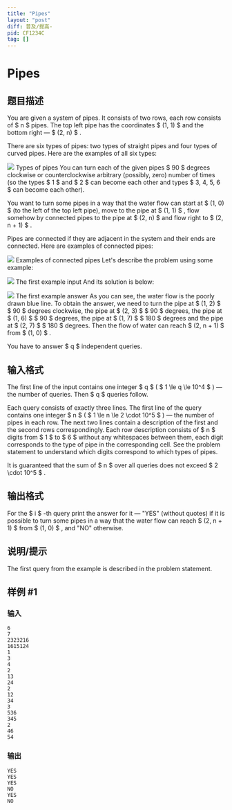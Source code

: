 ```yaml
---
title: "Pipes"
layout: "post"
diff: 普及/提高-
pid: CF1234C
tag: []
---
```


# Pipes

## 题目描述

You are given a system of pipes. It consists of two rows, each row consists of $ n $ pipes. The top left pipe has the coordinates $ (1, 1) $ and the bottom right — $ (2, n) $ .

There are six types of pipes: two types of straight pipes and four types of curved pipes. Here are the examples of all six types:

 ![](https://cdn.luogu.com.cn/upload/vjudge_pic/CF1234C/f58b589c4b7a5370d2912a5690db68318ac884a6.png) Types of pipes You can turn each of the given pipes $ 90 $ degrees clockwise or counterclockwise arbitrary (possibly, zero) number of times (so the types $ 1 $ and $ 2 $ can become each other and types $ 3, 4, 5, 6 $ can become each other).

You want to turn some pipes in a way that the water flow can start at $ (1, 0) $ (to the left of the top left pipe), move to the pipe at $ (1, 1) $ , flow somehow by connected pipes to the pipe at $ (2, n) $ and flow right to $ (2, n + 1) $ .

Pipes are connected if they are adjacent in the system and their ends are connected. Here are examples of connected pipes:

 ![](https://cdn.luogu.com.cn/upload/vjudge_pic/CF1234C/c302dc3fb9fa832083fc1da665e39051a6975a62.png) Examples of connected pipes Let's describe the problem using some example:

 ![](https://cdn.luogu.com.cn/upload/vjudge_pic/CF1234C/af0d45bfd33558aed14bb2874c96920e8db881d3.png) The first example input And its solution is below:

 ![](https://cdn.luogu.com.cn/upload/vjudge_pic/CF1234C/108e6e3757d5df308ece8023b08c503aa013af65.png) The first example answer As you can see, the water flow is the poorly drawn blue line. To obtain the answer, we need to turn the pipe at $ (1, 2) $ $ 90 $ degrees clockwise, the pipe at $ (2, 3) $ $ 90 $ degrees, the pipe at $ (1, 6) $ $ 90 $ degrees, the pipe at $ (1, 7) $ $ 180 $ degrees and the pipe at $ (2, 7) $ $ 180 $ degrees. Then the flow of water can reach $ (2, n + 1) $ from $ (1, 0) $ .

You have to answer $ q $ independent queries.

## 输入格式

The first line of the input contains one integer $ q $ ( $ 1 \le q \le 10^4 $ ) — the number of queries. Then $ q $ queries follow.

Each query consists of exactly three lines. The first line of the query contains one integer $ n $ ( $ 1 \le n \le 2 \cdot 10^5 $ ) — the number of pipes in each row. The next two lines contain a description of the first and the second rows correspondingly. Each row description consists of $ n $ digits from $ 1 $ to $ 6 $ without any whitespaces between them, each digit corresponds to the type of pipe in the corresponding cell. See the problem statement to understand which digits correspond to which types of pipes.

It is guaranteed that the sum of $ n $ over all queries does not exceed $ 2 \cdot 10^5 $ .

## 输出格式

For the $ i $ -th query print the answer for it — "YES" (without quotes) if it is possible to turn some pipes in a way that the water flow can reach $ (2, n + 1) $ from $ (1, 0) $ , and "NO" otherwise.

## 说明/提示

The first query from the example is described in the problem statement.

## 样例 #1

### 输入

```
6
7
2323216
1615124
1
3
4
2
13
24
2
12
34
3
536
345
2
46
54

```

### 输出

```
YES
YES
YES
NO
YES
NO

```


